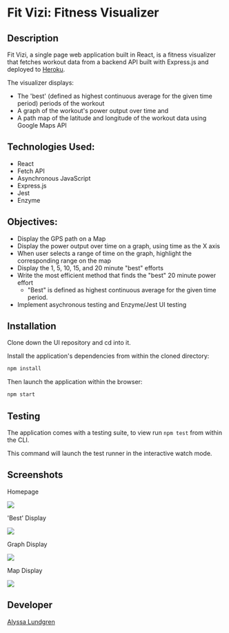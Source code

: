 # Fit Vizi: Fitness Visualizer

## Description

Fit Vizi, a single page web application built in React, is a fitness visualizer that fetches workout data from a backend API built with Express.js and deployed to [Heroku](https://be-fit-vizi.herokuapp.com/). 

The visualizer displays:
  - The 'best' (defined as highest continuous average for the given time period) periods of the workout 
  - A graph of the workout's power output over time and 
  - A path map of the latitude and longitude of the workout data using Google Maps API

## Technologies Used:
* React
* Fetch API
* Asynchronous JavaScript
* Express.js
* Jest 
* Enzyme

## Objectives:
* Display the GPS path on a Map
* Display the power output over time on a graph, using time as the X axis
* When user selects a range of time on the graph, highlight the corresponding range on the map
* Display the 1, 5, 10, 15, and 20 minute "best" efforts
* Write the most efficient method that finds the "best" 20 minute power effort
  - "Best" is defined as highest continuous average for the given time period.
* Implement asychronous testing and Enzyme/Jest UI testing

## Installation

Clone down the UI repository and cd into it.

Install the application's dependencies from within the cloned directory:
```bash
npm install
```

Then launch the application within the browser:
```bash
npm start
```

## Testing 

The application comes with a testing suite, to view run `npm test` from within the CLI.

This command will launch the test runner in the interactive watch mode.


## Screenshots

Homepage

![](https://user-images.githubusercontent.com/38546045/71533868-1f914700-28f3-11ea-8955-430f3a7556ab.png)

'Best' Display

![](https://user-images.githubusercontent.com/38546045/71533890-35067100-28f3-11ea-8f76-ad8516c11e4b.png)

Graph Display

![](https://user-images.githubusercontent.com/38546045/71533899-4485ba00-28f3-11ea-95ee-0e2b58b2c9c0.png)

Map Display

![](https://user-images.githubusercontent.com/38546045/71533910-56fff380-28f3-11ea-8cb0-cf8c734e39c7.png)


## Developer

[Alyssa Lundgren](https://github.com/lundgrea)
